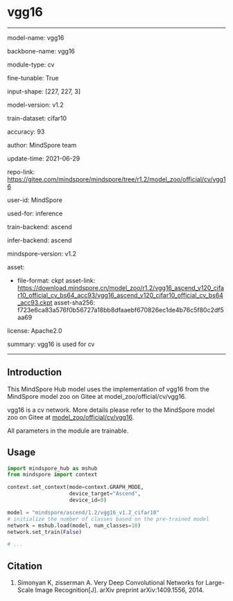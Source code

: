 # vgg16

---

model-name: vgg16

backbone-name: vgg16

module-type: cv

fine-tunable: True

input-shape: [227, 227, 3]

model-version: v1.2

train-dataset: cifar10

accuracy: 93

author: MindSpore team

update-time: 2021-06-29

repo-link: <https://gitee.com/mindspore/mindspore/tree/r1.2/model_zoo/official/cv/vgg16>

user-id: MindSpore

used-for: inference

train-backend: ascend

infer-backend: ascend

mindspore-version: v1.2

asset:

-
    file-format: ckpt
    asset-link: <https://download.mindspore.cn/model_zoo/r1.2/vgg16_ascend_v120_cifar10_official_cv_bs64_acc93/vgg16_ascend_v120_cifar10_official_cv_bs64_acc93.ckpt>
    asset-sha256: f723e6ca83a576f0b56727a18bb8dfaaebf670826ec1de4b76c5f80c2df5aa69

license: Apache2.0

summary: vgg16 is used for cv

---

## Introduction

This MindSpore Hub model uses the implementation of vgg16 from the MindSpore model zoo on Gitee at model_zoo/official/cv/vgg16.

vgg16 is a cv network. More details please refer to the MindSpore model zoo on Gitee at [model_zoo/official/cv/vgg16](https://gitee.com/mindspore/mindspore/blob/r1.2/model_zoo/official/cv/vgg16/README.md).

All parameters in the module are trainable.

## Usage

```python
import mindspore_hub as mshub
from mindspore import context

context.set_context(mode=context.GRAPH_MODE,
                    device_target="Ascend",
                    device_id=0)

model = "mindspore/ascend/1.2/vgg16_v1.2_cifar10"
# initialize the number of classes based on the pre-trained model
network = mshub.load(model, num_classes=10)
network.set_train(False)

# ...
```

## Citation

1. Simonyan K, zisserman A. Very Deep Convolutional Networks for Large-Scale Image Recognition[J]. arXiv preprint arXiv:1409.1556, 2014.
